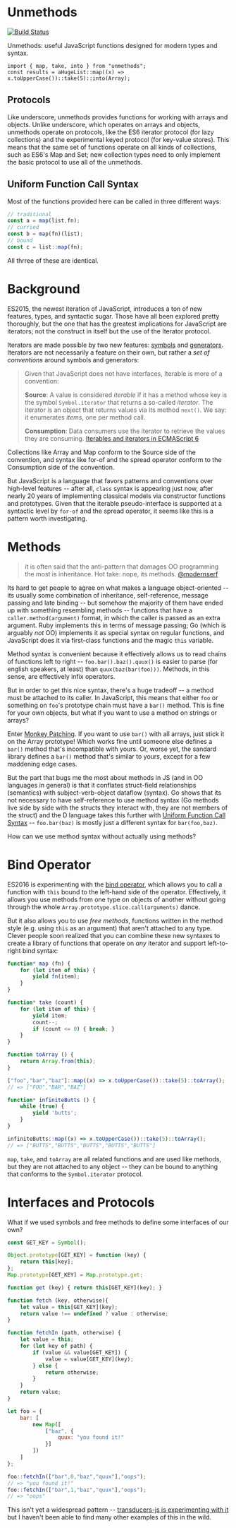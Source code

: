 # Unmethods

[![Build Status](https://travis-ci.org/modernserf/unmethods.svg)](https://travis-ci.org/modernserf/unmethods)

Unmethods: useful JavaScript functions designed for modern types and syntax.

```
import { map, take, into } from "unmethods";
const results = aHugeList::map((x) => x.toUpperCase())::take(5)::into(Array);
```

## Protocols

Like underscore, unmethods provides functions for working with arrays and objects. Unlike underscore, which operates on arrays and objects, unmethods operate on protocols, like the ES6 iterator protocol (for lazy collections) and the experimental keyed protocol (for key-value stores). This means that the same set of functions operate on all kinds of collections, such as ES6's Map and Set; new collection types need to only implement the basic protocol to use all of the unmethods. 

## Uniform Function Call Syntax

Most of the functions provided here can be called in three different ways:

```js
// traditional
const a = map(list,fn);
// curried
const b = map(fn)(list);
// bound
const c = list::map(fn);
```

All thrree of these are identical.

# Background

ES2015, the newest iteration of JavaScript, introduces a ton of new features, types, and syntactic sugar. Those have all been explored pretty thoroughly, but the one that has the greatest implications for JavaScript are iterators; not the construct in itself but the use of the Iterator protocol.

Iterators are made possible by two new features: [symbols](http://www.2ality.com/2014/12/es6-symbols.html) and [generators](http://www.2ality.com/2015/03/es6-generators.html). Iterators are not necessarily a feature on their own, but rather a _set of conventions_ around symbols and generators:

> Given that JavaScript does not have interfaces, Iterable is more of a convention:
> 
> **Source**: A value is considered _iterable_ if it has a method whose key is the symbol `Symbol.iterator` that returns a so-called _iterator_. The iterator is an object that returns values via its method `next()`. We say: it enumerates _items_, one per method call.
> 
> **Consumption**: Data consumers use the iterator to retrieve the values they are consuming.
[Iterables and iterators in ECMAScript 6](http://www.2ality.com/2015/02/es6-iteration.html)

Collections like Array and Map conform to the Source side of the convention, and syntax like for-of and the spread operator conform to the Consumption side of the convention.

But JavaScript is a language that favors patterns and conventions over high-level features -- after all, `class` syntax is appearing just now, after nearly 20 years of implementing classical models via constructor functions and prototypes. Given that the iterable pseudo-interface is supported at a syntactic level by `for-of` and the spread operator, it seems like this is a pattern worth investigating.

# Methods

> it is often said that the anti-pattern that damages OO programming the most is inheritance. Hot take: nope, its methods.
> [@modernserf](https://twitter.com/modernserf/status/619001200889999360)

Its hard to get people to agree on what makes a language object-oriented -- its usually some combination of inheritance, self-reference, message passing and late binding -- but somehow the majority of them have ended up with something resembling methods -- functions that have a `caller.method(argument)` format, in which the caller is passed as an extra argument. Ruby implements this in terms of message passing; Go (which is arguably _not_ OO) implements it as special syntax on regular functions, and JavaScript does it via first-class functions and the magic `this` variable. 

Method syntax is convenient because it effectively allows us to read chains of functions left to right -- `foo.bar().baz().quux()` is easier to parse (for english speakers, at least) than `quux(baz(bar(foo)))`. Methods, in this sense, are effectively infix operators.

But in order to get this nice syntax, there's a huge tradeoff -- a method must be attached to its caller. In JavaScript, this means that either `foo` or something on `foo`'s prototype chain must have a `bar()` method. This is fine for your own objects, but what if you want to use a method on strings or arrays?

Enter [Monkey Patching](http://perfectionkills.com/extending-native-builtins/). If you want to use `bar()` with all arrays, just stick it on the Array prototype! Which works fine until someone else defines a `bar()` method that's incompatible with yours. Or, worse yet, the sandard library defines a `bar()` method that's similar to yours, except for a few maddening edge cases.

But the part that bugs me the most about methods in JS (and in OO languages in general) is that it conflates struct-field relationships (semantics) with subject-verb-object dataflow (syntax). Go shows that its not necessary to have self-reference to use method syntax (Go methods live side by side with the structs they interact with, they are not members of the struct) and the D language takes this further with [Uniform Function Call Syntax](https://en.wikipedia.org/wiki/Uniform_Function_Call_Syntax) -- `foo.bar(baz)` is mostly just a different syntax for `bar(foo,baz)`.

How can we use method syntax without actually using methods? 

# Bind Operator

ES2016 is experimenting with the [bind operator](http://blog.jeremyfairbank.com/javascript/javascript-es7-function-bind-syntax/), which allows you to call a function with `this` bound to the left-hand side of the operator. Effectively, it allows you use methods from one type on objects of another without going through the whole `Array.prototype.slice.call(arguments)` dance. 

But it also allows you to use _free methods_, functions written in the method style (e.g. using `this` as an argument) that aren't attached to any type. Clever people soon realized that you can combine these new syntaxes to create a library of functions that operate on _any_ iterator and support left-to-right bind syntax:

```js
function* map (fn) {
    for (let item of this) {
        yield fn(item);
    }
}

function* take (count) {
    for (let item of this) {
        yield item;
        count--;
        if (count <= 0) { break; }
    }
}

function toArray () {
    return Array.from(this);
}

["foo","bar","baz"]::map((x) => x.toUpperCase())::take(5)::toArray();
// => ["FOO","BAR","BAZ"]

function* infiniteButts () {
    while (true) {
        yield 'butts';
    }
}

infiniteButts::map((x) => x.toUpperCase())::take(5)::toArray();
// => ["BUTTS","BUTTS","BUTTS","BUTTS","BUTTS"]
```

`map`, `take`, and `toArray` are all related functions and are used like methods, but they are not attached to any object --  they can be bound to anything that conforms to the `Symbol.iterator` protocol.

# Interfaces and Protocols

What if we used symbols and free methods to define some interfaces of our own?

```js
const GET_KEY = Symbol();

Object.prototype[GET_KEY] = function (key) {
    return this[key];
};
Map.prototype[GET_KEY] = Map.prototype.get;

function get (key) { return this[GET_KEY](key); }

function fetch (key, otherwise){
    let value = this[GET_KEY](key);
    return value !== undefined ? value : otherwise;
}

function fetchIn (path, otherwise) {
    let value = this;
    for (let key of path) {
        if (value && value[GET_KEY]) {
            value = value[GET_KEY](key);
        } else {
            return otherwise;
        }
    }
    return value;
}

let foo = {
    bar: [
        new Map([
            ["baz", {
                quux: "you found it!"
            }]
        ])
    ]
};

foo::fetchIn(["bar",0,"baz","quux"],"oops");
// => "you found it!"
foo::fetchIn(["bar",1,"baz","quux"],"oops");
// => "oops"
```

This isn't yet a widespread pattern -- [transducers-js is experimenting with it](https://github.com/cognitect-labs/transducers-js/issues/20) but I haven't been able to find many other examples of this in the wild. 





